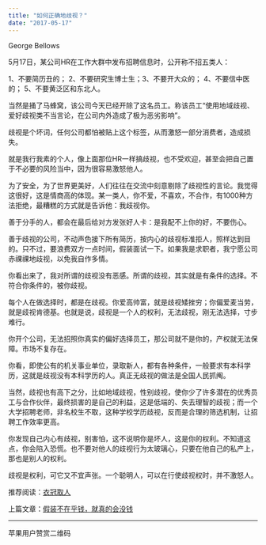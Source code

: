 ```yaml
---
title: "如何正确地歧视？"
date: "2017-05-17"
---
```


George Bellows

5月17日，某公司HR在工作大群中发布招聘信息时，公开称不招五类人：

1、不要简历丑的； 2、不要研究生博士生；3、不要开大众的； 4、不要信中医的； 5、不要黄泛区和东北人。

当然是捅了马蜂窝，该公司今天已经开除了这名员工。称该员工“使用地域歧视、爱好歧视类不当言论，在公司内外造成了极为恶劣影响”。

歧视是个坏词，任何公司都怕被贴上这个标签，从而激怒一部分消费者，造成损失。  

就是我行我素的个人，像上面那位HR一样搞歧视，也不受欢迎，甚至会把自己置于不必要的风险当中，因为很容易激怒他人。

为了安全，为了世界更美好，人们往往在交流中刻意剔除了歧视性的言论。我觉得这很好，这是情商高的体现。某一类人，你不爱，不喜欢，不合作，有1000种方法拒绝，最糟糕的方式就是告诉他：我歧视你。

善于分手的人，都会在最后给对方发张好人卡：是我配不上你的好，不要伤心。

善于歧视的公司，不动声色接下所有简历，按内心的歧视标准拒人，照样达到目的。只不过，要浪费双方一点时间，假装面试一下。如果我是求职者，我宁愿公司赤祼祼地歧视，以免我自作多情。

你看出来了，我对所谓的歧视没有恶感。所谓的歧视，其实就是有条件的选择。不符合你条件的，被你歧视。

每个人在做选择时，都是在歧视。你爱高帅富，就是歧视矮挫穷；你偏爱麦当劳，就是歧视肯德基。也就是说，歧视是一个人的权利，无法歧视，刚无法选择，寸步难行。

你开个公司，无法招照你真实的偏好选择员工，那公司就不是你的，产权就无法保障。市场不复存在。

你看，即使公有的机关事业单位，录取新人，都有各种条件，一般要求有本科学历，这就是歧视没有本科学历的人。真正无歧视的做法是全国人民抓阄。

当然，歧视也有高下之分，比如地域歧视，性别歧视，使你少了许多潜在的优秀员工与合作伙伴，最终损害的是自己的利益，这是低端的、失去理智的歧视；而一个大学招聘老师，非名校生不取，这种学校学历歧视，反而是合理的筛选机制，让招聘工作效率更高。  

你发现自己内心有歧视，别害怕，这不说明你是坏人，这是你的权利。不知道这点，你会陷入恐慌。也不要对他人的歧视行为太玻璃心，只要在他自己的私产上，那也是别人的权利。

歧视是权利，可它又不宜声张。一个聪明人，可以在行使歧视权时，并不激怒人。

推荐阅读：[衣冠取人](http://mp.weixin.qq.com/s?__biz=MjM5NDU0Mjk2MQ==&mid=2651622539&idx=1&sn=53a453d37319b377242f4f9a3f8e4580&chksm=bd7e08958a0981831f2f556b69715be1c98dbd521a25c721fec095733bdc129a4bfbc91f981e&scene=21#wechat_redirect)

上篇文章：[假装不在乎钱，就真的会没钱](http://mp.weixin.qq.com/s?__biz=MjM5NDU0Mjk2MQ==&mid=2651623054&idx=1&sn=cc51d073fb68f6889c8888d9160b95ae&chksm=bd7e0a908a098386851e70df2cdccd5c07fcef505f3edd298b2f9091a0087e7b7b53c88aa7c0&scene=21#wechat_redirect)

* * *

苹果用户赞赏二维码
